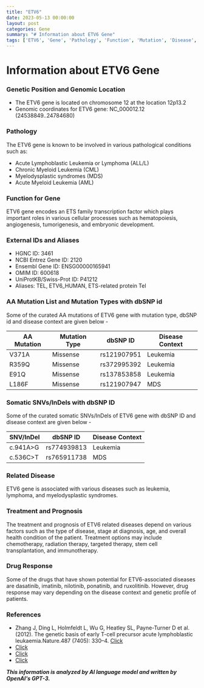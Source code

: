 ```yaml
---
title: "ETV6"
date: 2023-05-13 00:00:00
layout: post
categories: Gene
summary: "# Information about ETV6 Gene"
tags: ['ETV6', 'Gene', 'Pathology', 'Function', 'Mutation', 'Disease', 'Treatment', 'DrugResponse']
---
```


# Information about ETV6 Gene

### Genetic Position and Genomic Location
- The ETV6 gene is located on chromosome 12 at the location 12p13.2
- Genomic coordinates for ETV6 gene: NC_000012.12 (24538849..24784680)

### Pathology
The ETV6 gene is known to be involved in various pathological conditions such as:
- Acute Lymphoblastic Leukemia or Lymphoma (ALL/L)
- Chronic Myeloid Leukemia (CML)
- Myelodysplastic syndromes (MDS)
- Acute Myeloid Leukemia (AML)

### Function for Gene
ETV6 gene encodes an ETS family transcription factor which plays important roles in various cellular processes such as hematopoiesis, angiogenesis, tumorigenesis, and embryonic development.

### External IDs and Aliases
- HGNC ID: 3461
- NCBI Entrez Gene ID: 2120
- Ensembl Gene ID: ENSG00000165941
- OMIM ID: 600618
- UniProtKB/Swiss-Prot ID: P41212
- Aliases: TEL, ETV6_HUMAN, ETS-related protein Tel

### AA Mutation List and Mutation Types with dbSNP id
Some of the curated AA mutations of ETV6 gene with mutation type, dbSNP id and disease context are given below -

|AA Mutation|Mutation Type|dbSNP ID|Disease Context|
|---|---|---|---|
|V371A|Missense|rs121907951|Leukemia|
|R359Q|Missense|rs372995392|Leukemia|
|E91Q|Missense|rs137853858|Leukemia|
|L186F|Missense|rs121907947|MDS|

### Somatic SNVs/InDels with dbSNP ID
Some of the curated somatic SNVs/InDels of ETV6 gene with dbSNP ID and disease context are given below -

|SNV/InDel|dbSNP ID|Disease Context|
|---|---|---|
|c.941A>G|rs774939813|Leukemia|
|c.536C>T|rs765911738|MDS|

### Related Disease
ETV6 gene is associated with various diseases such as leukemia, lymphoma, and myelodysplastic syndromes.

### Treatment and Prognosis
The treatment and prognosis of ETV6 related diseases depend on various factors such as the type of disease, stage at diagnosis, age, and overall health condition of the patient. Treatment options may include chemotherapy, radiation therapy, targeted therapy, stem cell transplantation, and immunotherapy.

### Drug Response
Some of the drugs that have shown potential for ETV6-associated diseases are dasatinib, imatinib, nilotinib, ponatinib, and ruxolitinib. However, drug response may vary depending on the disease context and genetic profile of patients.

### References
- Zhang J, Ding L, Holmfeldt L, Wu G, Heatley SL, Payne-Turner D et al. (2012). The genetic basis of early T-cell precursor acute lymphoblastic leukaemia.Nature.487 (7405): 330–4. [Click](https://doi.org/10.1038/nature11156)
- [Click](https://www.ncbi.nlm.nih.gov/gene/2120)
- [Click](https://omim.org/entry/600618)
- [Click](https://www.uniprot.org/uniprot/P41212)

**_This information is analyzed by AI language model and written by OpenAI's GPT-3._**